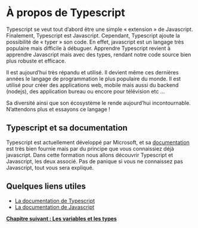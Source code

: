 # À propos de Typescript

Typescript se veut tout d’abord être une simple « extension » de Javascript. Finalement, Typescript est Javascript. Cependant, Typescript ajoute la possibilité de « typer » son code. En effet, javascript est un langage très populaire mais difficile à débuguer. Apprendre Typescript revient à apprendre Javascript mais avec des types, rendant  notre code source bien plus robuste et efficace.

Il est aujourd’hui très répandu et utilisé. Il devient même ces dernières années le langage de programmation le plus populaire du monde. Il est utilisé pour créer des applications web, mobile mais aussi du backend (nodejs), des application bureau ou encore pour télévision etc …

Sa diversité ainsi que son écosystème le rende aujourd’hui incontournable. N’attendons plus et essayons ce langage !

## Typescript et sa documentation

Typescript est actuellement développé par Microsoft, et sa [documentation](https://www.typescriptlang.org/docs/handbook/intro.html) est très bien fournie mais par du principe que vous connaissiez déjà javascript. Dans cette formation nous allons découvrir Typescript et Javascript, les deux associé. Pas de panique si vous ne connaissez pas Javascript, tout vous sera expliqué.

## Quelques liens utiles

- [La documentation de Typescript](https://www.typescriptlang.org/docs/handbook/intro.html)
- [La documentation de Javascript](https://developer.mozilla.org/fr/docs/Web/JavaScript)

[**Chapitre suivant : Les variables et les types**](./variables.md)

